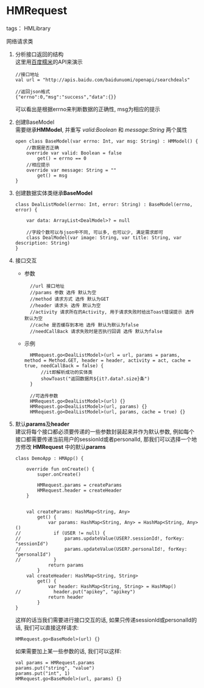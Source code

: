 # HMRequest

tags： HMLibrary

网络请求类

 1. 分析接口返回的结构   
    这里用[百度糯米](http://apistore.baidu.com/apiworks/servicedetail/508.html)的API来演示

        //接口地址 
        val url = "http://apis.baidu.com/baidunuomi/openapi/searchdeals"
        
        //返回json格式
        {"errno":0,"msg":"success","data":{}}
        
    可以看出是根据errno来判断数据的正确性, msg为相应的提示

 2. 创建BaseModel   
    需要继承**HMModel**, 并重写 *valid:Boolean* 和 *message:String* 两个属性

        open class BaseModel(var errno: Int, var msg: String) : HMModel() {
            //数据是否正确
            override var valid: Boolean = false
                get() = errno == 0
            //相应提示
            override var message: String = ""
                get() = msg
        }

 3. 创建数据实体类继承**BaseModel**
 
        class DealListModel(errno: Int, error: String) : BaseModel(errno, error) {

            var data: ArrayList<DealModel>? = null
    
            //字段个数可以与json中不同, 可以多, 也可以少, 满足需求即可
            class DealModel(var image: String, var title: String, var description: String)
        }
        

 4. 接口交互
 
    - 参数
        
            //url 接口地址
            //params 参数 选传 默认为空
            //method 请求方式 选传 默认为GET
            //header 请求头 选传 默认为空
            //activity 请求所在的Activity, 用于请求失败时给出Toast错误提示 选传 默认为空
            //cache 是否缓存到本地 选传 默认为默认为false
            //needCallBack 请求失败时是否执行回调 选传 默认为false
    - 示例
        
            HMRequest.go<DealListModel>(url = url, params = params, method = Method.GET, header = header, activity = act, cache = true, needCallBack = false) {
                //it即解析成功的实体类
                showToast("返回数据共${it?.data?.size}条")
            }

            //可选传参数
            HMRequest.go<DealListModel>(url) {}
            HMRequest.go<DealListModel>(url, params) {}
            HMRequest.go<DealListModel>(url, params, cache = true) {}

 5. 默认**params**及**header**   
    建议将每个接口都必须要传递的一些参数封装起来并作为默认参数, 例如每个接口都需要传递当前用户的sessionId或者personalId, 那我们可以选择一个地方修改 **HMRequest** 中的默认**params**

        class DemoApp : HMApp() {
        
            override fun onCreate() {
                super.onCreate()
        
                HMRequest.params = createParams
                HMRequest.header = createHeader
            }
        
        
            val createParams: HashMap<String, Any>
                get() {
                    var params: HashMap<String, Any> = HashMap<String, Any>()
        //            if (USER != null) {
        //                params.updateValue(USER?.sessionId!, forKey: "sessionId")
        //                params.updateValue(USER?.personalId!, forKey: "personalId")
        //            }
                    return params
                }
            val createHeader: HashMap<String, String>
                get() {
                    var header: HashMap<String, String> = HashMap()
        //            header.put("apikey", "apikey")
                    return header
                }
        }
        

    这样的话当我们需要进行接口交互的话, 如果只传递sessionId或personalId的话, 我们可以直接这样请求:
        
        HMRequest.go<BaseModel>(url) {}
    
    如果需要加上某一些参数的话, 我们可以这样:

        val params = HMRequest.params
        params.put("string", "value")
        params.put("int", 1)
        HMRequest.go<BaseModel>(url, params) {}

 

